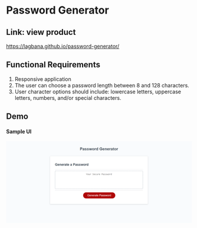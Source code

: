 # Password Generator


## Link: view product
https://lagbana.github.io/password-generator/


## Functional Requirements
1. Responsive application
2. The user can choose a password length between 8 and 128 characters.
3. User character options should include: lowercase letters, uppercase letters, numbers, and/or special characters.


## Demo

#### Sample UI
![Password Generator](https://github.com/Lagbana/password-generator/blob/master/Images/password-generator.PNG)



